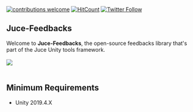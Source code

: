[![contributions welcome](https://img.shields.io/badge/contributions-welcome-brightgreen.svg?style=flat)](https://github.com/Juce-Assets/Juce-Feedbacks/issues)
[![HitCount](http://hits.dwyl.com/{juce-assets}/{juce-feedbacks}.svg)](http://hits.dwyl.com/{juce-assets}/{juce-feedbacks})
[![Twitter Follow](https://img.shields.io/badge/twitter-%406uillem-blue.svg?style=flat&label=Follow)](https://twitter.com/6uillem)
## Juce-Feedbacks
Welcome to **Juce-Feedbacks**, the open-source feedbacks library that's part of the Juce Unity tools framework.
 <br/>
 <br/>
![](https://github.com/Juce-Assets/Juce-Feedbacks/blob/master/Misc/LogoShortHeight.png)
 <br/>
 <br/>
 
## Minimum Requirements
- Unity 2019.4.X

